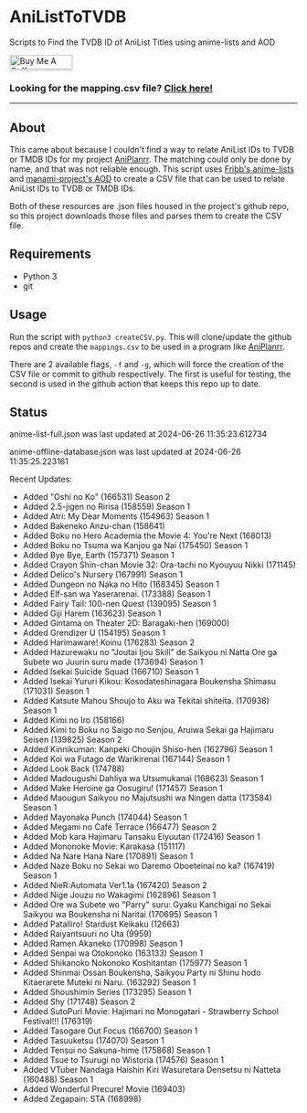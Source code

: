 # AniListToTVDB
Scripts to Find the TVDB ID of AniList Titles using anime-lists and AOD

<a href="https://www.buymeacoffee.com/noggl" target="_blank"><img src="https://www.buymeacoffee.com/assets/img/custom_images/orange_img.png" alt="Buy Me A Coffee" style="height: 25px !important;width: 110px !important;box-shadow: 0px 3px 2px 0px rgba(190, 190, 190, 0.5) !important;-webkit-box-shadow: 0px 3px 2px 0px rgba(190, 190, 190, 0.5) !important;" ></a>
### **Looking for the mapping.csv file? [Click here!](https://raw.githubusercontent.com/noggl/AniListToTVDB/main/mapping.csv)**
------------------------
## About
This came about because I couldn't find a way to relate AniList IDs to TVDB or TMDB IDs for my project [AniPlanrr](https://github.com/noggl/AniPlanrr). The matching could only be done by name, and that was not reliable enough. This script uses [Fribb's anime-lists](https://github.com/Fribb/anime-lists) and [manami-project's AOD](https://github.com/manami-project/anime-offline-database) to create a CSV file that can be used to relate AniList IDs to TVDB or TMDB IDs.

Both of these resources are .json files housed in the project's github repo, so this project downloads those files and parses them to create the CSV file.

## Requirements
- Python 3
- git

## Usage

Run the script with `python3 createCSV.py`. This will clone/update the github repos and create the `mappings.csv` to be used in a program like [AniPlanrr](https://github.com/noggl/AniPlanrr).

There are 2 available flags, `-f` and `-g`, which will force the creation of the CSV file or commit to github respectively. The first is useful for testing, the second is used in the github action that keeps this repo up to date.

## Status
anime-list-full.json was last updated at 2024-06-26 11:35:23.612734

anime-offline-database.json was last updated at 2024-06-26 11:35:25.223161



Recent Updates:

- Added "Oshi no Ko" (166531) Season 2
- Added 2.5-jigen no Ririsa (158559) Season 1
- Added Atri: My Dear Moments (154963) Season 1
- Added Bakeneko Anzu-chan (158641)
- Added Boku no Hero Academia the Movie 4: You're Next (168013)
- Added Boku no Tsuma wa Kanjou ga Nai (175450) Season 1
- Added Bye Bye, Earth (157371) Season 1
- Added Crayon Shin-chan Movie 32: Ora-tachi no Kyouyuu Nikki (171145)
- Added Delico's Nursery (167991) Season 1
- Added Dungeon no Naka no Hito (168345) Season 1
- Added Elf-san wa Yaserarenai. (173388) Season 1
- Added Fairy Tail: 100-nen Quest (139095) Season 1
- Added Giji Harem (163623) Season 1
- Added Gintama on Theater 2D: Baragaki-hen (169000)
- Added Grendizer U (154195) Season 1
- Added Harimaware! Koinu (176283) Season 2
- Added Hazurewaku no "Joutai Ijou Skill" de Saikyou ni Natta Ore ga Subete wo Juurin suru made (173694) Season 1
- Added Isekai Suicide Squad (166710) Season 1
- Added Isekai Yururi Kikou: Kosodateshinagara Boukensha Shimasu (171031) Season 1
- Added Katsute Mahou Shoujo to Aku wa Tekitai shiteita. (170938) Season 1
- Added Kimi no Iro (158166)
- Added Kimi to Boku no Saigo no Senjou, Aruiwa Sekai ga Hajimaru Seisen (139825) Season 2
- Added Kinnikuman: Kanpeki Chоujin Shiso-hen (162796) Season 1
- Added Koi wa Futago de Warikirenai (167144) Season 1
- Added Look Back (174788)
- Added Madougushi Dahliya wa Utsumukanai (168623) Season 1
- Added Make Heroine ga Oosugiru! (171457) Season 1
- Added Maougun Saikyou no Majutsushi wa Ningen datta (173584) Season 1
- Added Mayonaka Punch (174044) Season 1
- Added Megami no Café Terrace (166477) Season 2
- Added Mob kara Hajimaru Tansaku Eiyuutan (172416) Season 1
- Added Mononoke Movie: Karakasa (151117)
- Added Na Nare Hana Nare (170891) Season 1
- Added Naze Boku no Sekai wo Daremo Oboeteinai no ka? (167419) Season 1
- Added NieR:Automata Ver1.1a (167420) Season 2
- Added Nige Jouzu no Wakagimi (162896) Season 1
- Added Ore wa Subete wo "Parry" suru: Gyaku Kanchigai no Sekai Saikyou wa Boukensha ni Naritai (170695) Season 1
- Added Patalliro! Stardust Keikaku (12663)
- Added Raiyantsuuri no Uta (9959)
- Added Ramen Akaneko (170998) Season 1
- Added Senpai wa Otokonoko (163133) Season 1
- Added Shikanoko Nokonoko Koshitantan (175977) Season 1
- Added Shinmai Ossan Boukensha, Saikyou Party ni Shinu hodo Kitaerarete Muteki ni Naru. (163292) Season 1
- Added Shoushimin Series (173295) Season 1
- Added Shy (171748) Season 2
- Added SutoPuri Movie: Hajimari no Monogatari - Strawberry School Festival!!! (176319)
- Added Tasogare Out Focus (166700) Season 1
- Added Tasuuketsu (174070) Season 1
- Added Tensui no Sakuna-hime (175868) Season 1
- Added Tsue to Tsurugi no Wistoria (174576) Season 1
- Added VTuber Nandaga Haishin Kiri Wasuretara Densetsu ni Natteta (160488) Season 1
- Added Wonderful Precure! Movie (169403)
- Added Zegapain: STA (168998)
